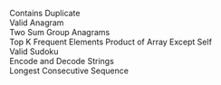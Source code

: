 Contains Duplicate	
Valid Anagram	
Two Sum	
Group Anagrams	
Top K Frequent Elements	
Product of Array Except Self	
Valid Sudoku	
Encode and Decode Strings   	
Longest Consecutive Sequence
